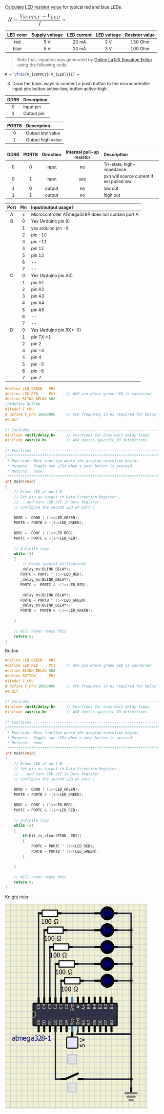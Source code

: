 
[Calculate LED resistor value](https://electronicsclub.info/leds.htm) for typical red and blue LEDs.

&nbsp;
![1](IMAGES/ohms_law.png)
&nbsp;

| **LED color** | **Supply voltage** | **LED current** | **LED voltage** | **Resistor value** |
| :-: | :-: | :-: | :-: | :-: |
| red | 5&nbsp;V | 20&nbsp;mA |2 V | 150 Ohm |
| blue | 5&nbsp;V | 20&nbsp;mA |3 V |100 Ohm |

> Note that, equation was generated by [Online LaTeX Equation Editor](https://www.codecogs.com/latex/eqneditor.php) using the following code.
```LaTeX
R = \frac{V_{SUPPLY}-V_{LED}}{I} =
```
>

3. Draw the basic ways to connect a push button to the microcontroller input pin: button active-low, button active-high.

| **DDRB** | **Description** |
| :-: | :-- |
| 0 | Input pin |
| 1 | Output pin|

| **PORTB** | **Description** |
| :-: | :-- |
| 0 | Output low value |
| 1 | Output high value|

| **DDRB** | **PORTB** | **Direction** | **Internal pull-up resistor** | **Description** |
| :-: | :-: | :-: | :-: | :-- |
| 0 | 0 | input | no | Tri-state, high-impedance |
| 0 | 1 | input | yes | pxn will source current if ext pulled low|
| 1 | 0 | output | no | low out |
| 1 | 1 | output | no | high out|

| **Port** | **Pin** | **Input/output usage?** |
| :-: | :-: | :-- |
| A | x | Microcontroller ATmega328P does not contain port A |
| B | 0 | Yes (Arduino pin 8) |
|   | 1 | yes arduino pin -9 |
|   | 2 | pin -10 |
|   | 3 | pin -11 |
|   | 4 | pin 12 |
|   | 5 | pin 13 |
|   | 6 | -- |
|   | 7 | -- |
| C | 0 | Yes (Arduino pin A0) |
|   | 1 | pin A1 |
|   | 2 | pin A2 |
|   | 3 | pin A3 |
|   | 4 | pin A4 |
|   | 5 | pin A5 |
|   | 6 | -- |
|   | 7 | -- |
| D | 0 | Yes (Arduino pin RX<-0) |
|   | 1 | pin TX->1 |
|   | 2 | pin 2 |
|   | 3 | pin -3|  
|   | 4 | pin 4 |
|   | 5 | pin -5|
|   | 6 | pin -6|
|   | 7 | pin 7 |


```c
#define LED_GREEN   PB5
#define LED_RED		PC1     // AVR pin where green LED is connected
#define BLINK_DELAY 500
//#define BUTTON
#ifndef F_CPU
# define F_CPU 16000000     // CPU frequency in Hz required for delay
#endif

/* Includes ----------------------------------------------------------*/
#include <util/delay.h>     // Functions for busy-wait delay loops
#include <avr/io.h>         // AVR device-specific IO definitions

/* Functions ---------------------------------------------------------*/
/**********************************************************************
 * Function: Main function where the program execution begins
 * Purpose:  Toggle two LEDs when a push button is pressed.
 * Returns:  none
 **********************************************************************/
int main(void)
{
    // Green LED at port B
    // Set pin as output in Data Direction Register...
    // ...and turn LED off in Data Register
    // Configure the second LED at port C

	DDRB =	DDRB | (1<<LED_GREEN);
	PORTB =	PORTB & ~(1<<LED_GREEN);

    DDRC =	DDRC | (1<<LED_RED);
    PORTC =	PORTC & ~(1<<LED_RED);

    // Infinite loop
    while (1)
    {
        // Pause several milliseconds
       _delay_ms(BLINK_DELAY);
       PORTC = PORTC ^ (1<<LED_RED);
	   _delay_ms(BLINK_DELAY);
	   PORTC =	PORTC & ~(1<<LED_RED);
	
	   _delay_ms(BLINK_DELAY);
       PORTB = PORTB ^ (1<<LED_GREEN);
	   _delay_ms(BLINK_DELAY);
	   PORTB =	PORTB & ~(1<<LED_GREEN);
    
	}

    // Will never reach this
    return 0;
}
```

Button
```c
#define LED_GREEN   PB5
#define LED_RED		PC1     // AVR pin where green LED is connected
#define BLINK_DELAY 500
#define BUTTON		PD2
#ifndef F_CPU
# define F_CPU 16000000     // CPU frequency in Hz required for delay
#endif

/* Includes ----------------------------------------------------------*/
#include <util/delay.h>     // Functions for busy-wait delay loops
#include <avr/io.h>         // AVR device-specific IO definitions

/* Functions ---------------------------------------------------------*/
/**********************************************************************
 * Function: Main function where the program execution begins
 * Purpose:  Toggle two LEDs when a push button is pressed.
 * Returns:  none
 **********************************************************************/
int main(void)
{
    // Green LED at port B
    // Set pin as output in Data Direction Register...
    // ...and turn LED off in Data Register
    // Configure the second LED at port C

	DDRB =	DDRB | (1<<LED_GREEN);
	PORTB =	PORTB & ~(1<<LED_GREEN);

    DDRC =	DDRC | (1<<LED_RED);
    PORTC =	PORTC & ~(1<<LED_RED);

    // Infinite loop
    while (1)
    {
		if(bit_is_clear(PIND, PD2))
	    {
			PORTC = PORTC ^ (1<<LED_RED);
			PORTB = PORTB ^ (1<<LED_GREEN);
	    }
    
	}

    // Will never reach this
    return 0;
}
```
Knight rider

![1](IMAGES/nightrider.png)
